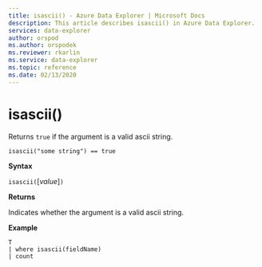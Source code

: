 ```yaml
---
title: isascii() - Azure Data Explorer | Microsoft Docs
description: This article describes isascii() in Azure Data Explorer.
services: data-explorer
author: orspod
ms.author: orspodek
ms.reviewer: rkarlin
ms.service: data-explorer
ms.topic: reference
ms.date: 02/13/2020
---
```

# isascii()

Returns `true` if the argument is a valid ascii string.
    
```kusto
isascii("some string") == true
```

**Syntax**

`isascii(`[*value*]`)`

**Returns**

Indicates whether the argument is a valid ascii string.

**Example**

```kusto
T
| where isascii(fieldName)
| count
```